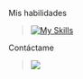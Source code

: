Mis habilidades 
> [![My Skills](https://skillicons.dev/icons?i=js,html,css,java,nodejs,npm,yarn,git,vscode,idea,electron)](https://skillicons.dev)

Contáctame
> <a href="https://stackoverflow.com/"><img src="https://img.shields.io/badge/Discord-%235865F2.svg?style=for-the-badge&logo=discord&logoColor=white"></img></a>
